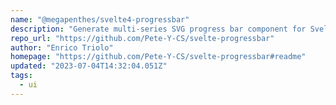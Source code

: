 ```yaml
---
name: "@megapenthes/svelte4-progressbar"
description: "Generate multi-series SVG progress bar component for Svelte."
repo_url: "https://github.com/Pete-Y-CS/svelte-progressbar"
author: "Enrico Triolo"
homepage: "https://github.com/Pete-Y-CS/svelte-progressbar#readme"
updated: "2023-07-04T14:32:04.051Z"
tags: 
  - ui
---
```

